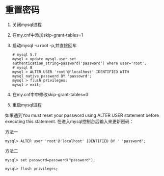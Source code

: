 # 重置密码

1. 关闭mysql进程

2. 在my.cnf中添加skip-grant-tables=1

3. 启动mysql -u root -p,并直接回车

   ```mysql
   # mysql 5.7
   mysql > update mysql.user set authentication_string=password('password') where user='root';
   # mysql 8
   mysql > ALTER USER 'root'@'localhost' IDENTIFIED WITH mysql_native_password BY 'passowrd';
   mysql > flush privileges;
   mysql > exit;
   ```
   
4. 在my.cnf中中修改skip-grant-tables=0

5. 重启mysql进程



如果遇到You must reset your password using ALTER USER statement before executing this statement.
在进入mysql控制台后输入来更新密码：

方法一

```mysql
mysql> ALTER user 'root'@'localhost' IDENTIFIED BY ' 'password';
```

方法二

```mysql
mysql> set password=password("password");

mysql> flush privileges;
```





